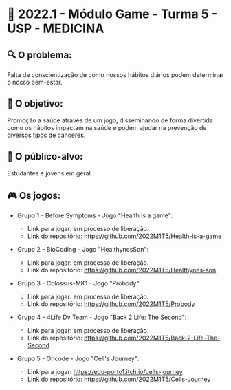 # 🙋‍ 2022.1 - Módulo Game - Turma 5 - USP - MEDICINA

## 🔍 O problema:
Falta de conscientização de como nossos hábitos diários podem determinar o nosso bem-estar.

## 🎯 O objetivo:
Promoção a saúde através de um jogo, disseminando de forma divertida como os hábitos impactam na saúde e podem ajudar na prevenção de diversos tipos de cânceres. 

## 🧩 O público-alvo:
Estudantes e jovens em geral.

## 🎮 Os jogos:

- Grupo 1 - Before Symptoms - Jogo "Health is a game":
  - Link para jogar: em processo de liberação.
  - Link do repositório: https://github.com/2022M1T5/Health-is-a-game

- Grupo 2 - BioCoding - Jogo "HealthynesSon":
  - Link para jogar: em processo de liberação.
  - Link do repositório: https://github.com/2022M1T5/Healthynes-son

- Grupo 3 - Colossus-MK1 - Jogo "Probody":
  - Link para jogar: em processo de liberação.
  - Link do repositório: https://github.com/2022M1T5/Probody

- Grupo 4 - 4Life Dv Team - Jogo "Back 2 Life: The Second":
  - Link para jogar: em processo de liberação.
  - Link do repositório: https://github.com/2022M1T5/Back-2-Life-The-Second

- Grupo 5 - Oncode - Jogo "Cell's Journey":
  - Link para jogar: https://edu-porto1.itch.io/cells-journey
  - Link do repositório: https://github.com/2022M1T5/Cells-Journey
